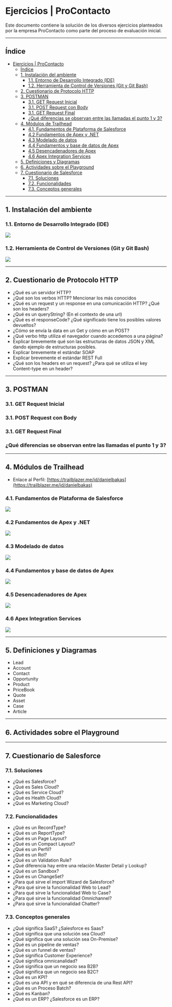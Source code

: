 # Ejercicios | ProContacto
Este documento contiene la solución de los diversos ejercicios planteados por la empresa ProContacto como parte del proceso de evaluación inicial.

***
## Índice
- [Ejercicios | ProContacto](#ejercicios--procontacto)
  - [Índice](#índice)
  - [1. Instalación del ambiente](#1-instalación-del-ambiente)
    - [1.1. Entorno de Desarrollo Integrado (IDE)](#11-entorno-de-desarrollo-integrado-ide)
    - [1.2. Herramienta de Control de Versiones (Git y Git Bash)](#12-herramienta-de-control-de-versiones-git-y-git-bash)
  - [2. Cuestionario de Protocolo HTTP](#2-cuestionario-de-protocolo-http)
  - [3. POSTMAN](#3-postman)
    - [3.1. GET Request Inicial](#31-get-request-inicial)
    - [3.1. POST Request con Body](#31-post-request-con-body)
    - [3.1. GET Request Final](#31-get-request-final)
    - [¿Qué diferencias se observan entre las llamadas el punto 1 y 3?](#qué-diferencias-se-observan-entre-las-llamadas-el-punto-1-y-3)
  - [4. Módulos de Trailhead](#4-módulos-de-trailhead)
    - [4.1. Fundamentos de Plataforma de Salesforce](#41-fundamentos-de-plataforma-de-salesforce)
    - [4.2 Fundamentos de Apex y .NET](#42-fundamentos-de-apex-y-net)
    - [4.3 Modelado de datos](#43-modelado-de-datos)
    - [4.4 Fundamentos y base de datos de Apex](#44-fundamentos-y-base-de-datos-de-apex)
    - [4.5 Desencadenadores de Apex](#45-desencadenadores-de-apex)
    - [4.6 Apex Integration Services](#46-apex-integration-services)
  - [5. Definiciones y Diagramas](#5-definiciones-y-diagramas)
  - [6. Actividades sobre el Playground](#6-actividades-sobre-el-playground)
  - [7. Cuestionario de Salesforce](#7-cuestionario-de-salesforce)
    - [7.1. Soluciones](#71-soluciones)
    - [7.2. Funcionalidades](#72-funcionalidades)
    - [7.3. Conceptos generales](#73-conceptos-generales)

***
## 1. Instalación del ambiente
### 1.1. Entorno de Desarrollo Integrado (IDE)
![](1.1.png)
### 1.2. Herramienta de Control de Versiones (Git y Git Bash)
![](1.2.png)

***
## 2. Cuestionario de Protocolo HTTP
- ¿Qué es un servidor HTTP? 
- ¿Qué son los verbos HTTP? Mencionar los más conocidos
- ¿Qué es un request y un response en una comunicación HTTP? ¿Qué son los headers? 
- ¿Qué es un queryString? (En el contexto de una url)
- ¿Qué es el responseCode? ¿Qué significado tiene los posibles valores devueltos?
- ¿Cómo se envía la data en un Get y cómo en un POST? 
- ¿Qué verbo http utiliza el navegador cuando accedemos a una página?
- Explicar brevemente qué son las estructuras de datos JSON y XML dando ejemplo de estructuras posibles.
- Explicar brevemente el estándar SOAP
- Explicar brevemente el estándar REST Full
- ¿Qué son los headers en un request? ¿Para qué se utiliza el key Content-type en un header?

***
## 3. POSTMAN
### 3.1. GET Request Inicial
### 3.1. POST Request con Body
### 3.1. GET Request Final
### ¿Qué diferencias se observan entre las llamadas el punto 1 y 3?

***
## 4. Módulos de Trailhead
- Enlace al Perfil: [https://trailblazer.me/id/danielbakas](https://trailblazer.me/id/danielbakas)
### 4.1. Fundamentos de Plataforma de Salesforce
![](4.1.png)
### 4.2 Fundamentos de Apex y .NET
![](4.2.png)
### 4.3 Modelado de datos
![](4.3.png)
### 4.4 Fundamentos y base de datos de Apex
![](4.4.png)
### 4.5 Desencadenadores de Apex
![](4.5.png)
### 4.6 Apex Integration Services
![](4.6.png)

***
## 5. Definiciones y Diagramas
- Lead
- Account
- Contact
- Opportunity
- Product
- PriceBook
- Quote
- Asset
- Case
- Article

***
## 6. Actividades sobre el Playground

***
## 7. Cuestionario de Salesforce
### 7.1. Soluciones
- ¿Qué es Salesforce?
- ¿Qué es Sales Cloud?
- ¿Qué es Service Cloud?
- ¿Qué es Health Cloud?
- ¿Qué es Marketing Cloud?
### 7.2. Funcionalidades
- ¿Qué es un RecordType?
- ¿Qué es un ReportType?
- ¿Qué es un Page Layout?
- ¿Qué es un Compact Layout?
- ¿Qué es un Perfil?
- ¿Qué es un Rol?
- ¿Qué es un Validation Rule?
- ¿Qué diferencia hay entre una relación Master Detail y Lookup?
- ¿Qué es un Sandbox?
- ¿Qué es un ChangeSet?
- ¿Para qué sirve el import Wizard de Salesforce?
- ¿Para qué sirve la funcionalidad Web to Lead?
- ¿Para qué sirve la funcionalidad Web to Case?
- ¿Para qué sirve la funcionalidad Omnichannel?
- ¿Para qué sirve la funcionalidad Chatter?
### 7.3. Conceptos generales
- ¿Qué significa SaaS? ¿Salesforce es Saas?
- ¿Qué significa que una solución sea Cloud?
- ¿Qué significa que una solución sea On-Premise?
- ¿Qué es un pipeline de ventas?
- ¿Qué es un funnel de ventas?
- ¿Qué significa Customer Experience?
- ¿Qué significa omnicanalidad?
- ¿Qué significa que un negocio sea B2B?
- ¿Qué significa que un negocio sea B2C?
- ¿Qué es un KPI?
- ¿Qué es una API y en qué se diferencia de una Rest API?
- ¿Qué es un Proceso Batch?
- ¿Qué es Kanban?
- ¿Qué es un ERP? ¿Salesforce es un ERP?